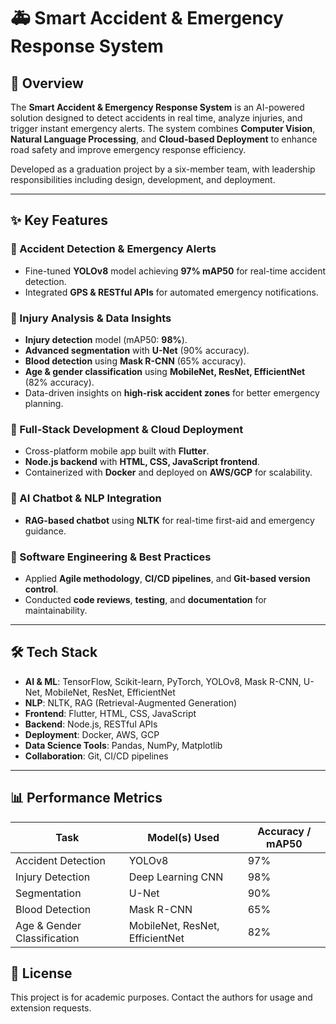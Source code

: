 # 🚑 Smart Accident & Emergency Response System  

## 📌 Overview  
The **Smart Accident & Emergency Response System** is an AI-powered solution designed to detect accidents in real time, analyze injuries, and trigger instant emergency alerts. The system combines **Computer Vision**, **Natural Language Processing**, and **Cloud-based Deployment** to enhance road safety and improve emergency response efficiency.  

Developed as a graduation project by a six-member team, with leadership responsibilities including design, development, and deployment.  

---

## ✨ Key Features  

### 🔹 Accident Detection & Emergency Alerts  
- Fine-tuned **YOLOv8** model achieving **97% mAP50** for real-time accident detection.  
- Integrated **GPS & RESTful APIs** for automated emergency notifications.  

### 🔹 Injury Analysis & Data Insights  
- **Injury detection** model (mAP50: **98%**).  
- **Advanced segmentation** with **U-Net** (90% accuracy).  
- **Blood detection** using **Mask R-CNN** (65% accuracy).  
- **Age & gender classification** using **MobileNet, ResNet, EfficientNet** (82% accuracy).  
- Data-driven insights on **high-risk accident zones** for better emergency planning.  

### 🔹 Full-Stack Development & Cloud Deployment  
- Cross-platform mobile app built with **Flutter**.  
- **Node.js backend** with **HTML, CSS, JavaScript frontend**.  
- Containerized with **Docker** and deployed on **AWS/GCP** for scalability.  

### 🔹 AI Chatbot & NLP Integration  
- **RAG-based chatbot** using **NLTK** for real-time first-aid and emergency guidance.  

### 🔹 Software Engineering & Best Practices  
- Applied **Agile methodology**, **CI/CD pipelines**, and **Git-based version control**.  
- Conducted **code reviews**, **testing**, and **documentation** for maintainability.  

---

## 🛠️ Tech Stack  

- **AI & ML**: TensorFlow, Scikit-learn, PyTorch, YOLOv8, Mask R-CNN, U-Net, MobileNet, ResNet, EfficientNet  
- **NLP**: NLTK, RAG (Retrieval-Augmented Generation)  
- **Frontend**: Flutter, HTML, CSS, JavaScript  
- **Backend**: Node.js, RESTful APIs  
- **Deployment**: Docker, AWS, GCP  
- **Data Science Tools**: Pandas, NumPy, Matplotlib  
- **Collaboration**: Git, CI/CD pipelines  

---

## 📊 Performance Metrics  

| Task                    | Model(s) Used                           | Accuracy / mAP50 |
|--------------------------|-----------------------------------------|------------------|
| Accident Detection       | YOLOv8                                  | 97%              |
| Injury Detection         | Deep Learning CNN                       | 98%              |
| Segmentation             | U-Net                                   | 90%              |
| Blood Detection          | Mask R-CNN                              | 65%              |
| Age & Gender Classification | MobileNet, ResNet, EfficientNet      | 82%              |



## 📄 License  
This project is for academic purposes. Contact the authors for usage and extension requests.  
